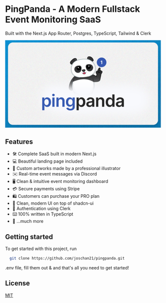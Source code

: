 # PingPanda - A Modern Fullstack Event Monitoring SaaS

Built with the Next.js App Router, Postgres, TypeScript, Tailwind & Clerk

![Project Image](https://github.com/AjayTeotia/PingPanda/blob/main/public/thumbnail.png)

## Features

- 🛠️ Complete SaaS built in modern Next.js
- 💻 Beautiful landing page included
- 🎨 Custom artworks made by a professional illustrator
- ✉️ Real-time event messages via Discord
- 🖥️ Clean & intuitive event monitoring dashboard
- 💳 Secure payments using Stripe
- 🛍️ Customers can purchase your PRO plan
- 🌟 Clean, modern UI on top of shadcn-ui
- 🔑 Authentication using Clerk
- ⌨️ 100% written in TypeScript
- 🎁 ...much more

## Getting started

To get started with this project, run

```bash
  git clone https://github.com/joschan21/pingpanda.git
```

.env file, fill them out & and that's all you need to get started!


## License

[MIT](https://choosealicense.com/licenses/mit/)
